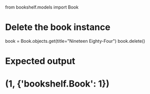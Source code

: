 from bookshelf.models import Book

# Delete the book instance
book = Book.objects.get(title="Nineteen Eighty-Four")
book.delete()
# Expected output
# (1, {'bookshelf.Book': 1})

